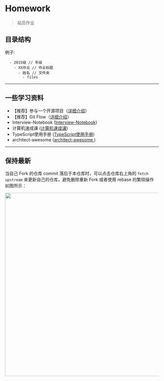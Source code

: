# Homework
> 站员作业

## 目录结构
例子:

```
  - 2015级 // 年级
    - XX作业 // 作业标题
      - 姓名 // 文件夹
        - files
```

* * *
## 一些学习资料 
+ 【推荐】参与一个开源项目（[详细介绍](http://www.tuicool.com/articles/Inyi2mf)）
+ 【推荐】Git Flow（[详细介绍](http://www.ruanyifeng.com/blog/2015/12/git-workflow.html)）
+ Interview-Notebook ([Interview-Notebook](https://github.com/CyC2018/Interview-Notebook))
+ 计算机速成课 ([计算机速成课](https://github.com/1c7/crash-course-computer-science-chinese))
+ TypeScript使用手册 ([TypeScript使用手册](https://github.com/zhongsp/TypeScript))
+ architect-awesome ([architect-awesome ](https://github.com/xingshaocheng/architect-awesome))


* * *
## 保持最新
当自己 Fork 的仓库 commit 落后于本仓库时，可以点击仓库右上角的 `fetch upstream` 来更新自己的仓库，避免删除重新 Fork 或者使用 rebase 的繁琐操作
如图所示：

<img src="https://user-images.githubusercontent.com/16754699/121015998-37e6e000-c7ce-11eb-89a1-584c6157adf8.png" width="600">
